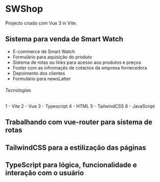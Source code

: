 # SWShop

Projecto criado com Vue 3 in Vite.


## Sistema para venda de Smart Watch ###
- E-commerce de Smart Watch
- Formulário para aquisição do produto
- Sistema de rotas ou links para acesso aos produtos e preços
- Footer com as infromaçẽs de cotactos da empresa fornecedora
- Depoimento dos clientes
- Formulário para newsLatter



###### Tecnologias ##########
1 - Vite
2 - Vue
3 - Typescript
4 - HTML
5 - TailwindCSS 
6 - JavaScript

## Trabalhando com vue-router para sistema de rotas ###

## TailwindCSS para a estilização das páginas

## TypeScript para lógica, funcionalidade e interação com o usuário